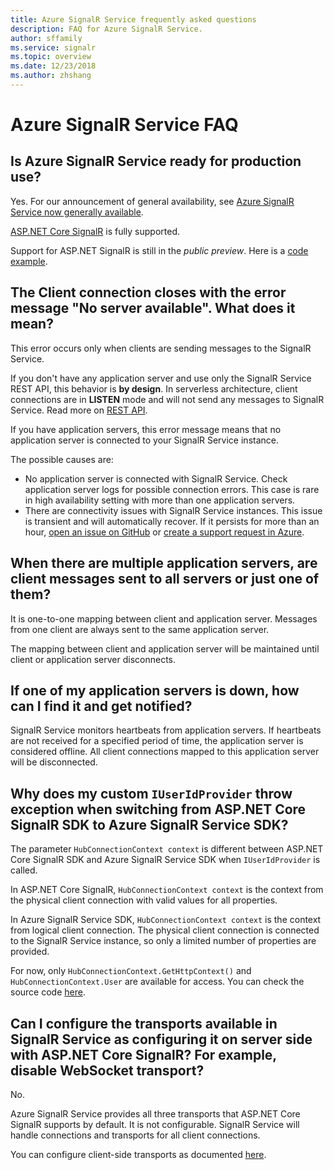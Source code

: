 ```yaml
---
title: Azure SignalR Service frequently asked questions
description: FAQ for Azure SignalR Service.
author: sffamily
ms.service: signalr
ms.topic: overview
ms.date: 12/23/2018
ms.author: zhshang
---
```

# Azure SignalR Service FAQ

## Is Azure SignalR Service ready for production use?

Yes.
For our announcement of general availability, see [Azure SignalR Service now generally available](https://azure.microsoft.com/en-us/blog/azure-signalr-service-now-generally-available/). 

[ASP.NET Core SignalR](https://docs.microsoft.com/en-us/aspnet/core/signalr/introduction) is fully supported.

Support for ASP.NET SignalR is still in the *public preview*. Here is a [code example](https://github.com/aspnet/AzureSignalR-samples/tree/master/aspnet-samples/ChatRoom).

## The Client connection closes with the error message "No server available". What does it mean?

This error occurs only when clients are sending messages to the SignalR Service.

If you don't have any application server and use only the SignalR Service REST API, this behavior is **by design**.
In serverless architecture, client connections are in **LISTEN** mode and will not send any messages to SignalR Service.
Read more on [REST API](./signalr-quickstart-rest-api.md).

If you have application servers, this error message means that no application server is connected to your SignalR Service instance.

The possible causes are:
- No application server is connected with SignalR Service. Check application server logs for possible connection errors. This case is rare in high availability setting with more than one application servers.
- There are connectivity issues with SignalR Service instances. This issue is transient and will automatically recover.
If it persists for more than an hour, [open an issue on GitHub](https://github.com/Azure/azure-signalr/issues/new) or [create a support request in Azure](https://docs.microsoft.com/en-us/azure/azure-supportability/how-to-create-azure-support-request).

## When there are multiple application servers, are client messages sent to all servers or just one of them?

It is one-to-one mapping between client and application server. Messages from one client are always sent to the same application server.

The mapping between client and application server will be maintained until client or application server disconnects.

## If one of my application servers is down, how can I find it and get notified?

SignalR Service monitors heartbeats from application servers.
If heartbeats are not received for a specified period of time, the application server is considered offline. All client connections mapped to this application server will be disconnected.

## Why does my custom `IUserIdProvider` throw exception when switching from ASP.NET Core SignalR  SDK to Azure SignalR Service SDK?

The parameter `HubConnectionContext context` is different between ASP.NET Core SignalR SDK and Azure SignalR Service SDK when `IUserIdProvider` is called.

In ASP.NET Core SignalR, `HubConnectionContext context` is the context from the physical client connection with valid values for all properties.

In Azure SignalR Service SDK, `HubConnectionContext context` is the context from logical client connection. The physical client connection is connected to the SignalR Service instance, so only a limited number of properties are provided.

For now, only `HubConnectionContext.GetHttpContext()` and `HubConnectionContext.User` are available for access.
You can check the source code [here](https://github.com/Azure/azure-signalr/blob/kevinzha/faq/src/Microsoft.Azure.SignalR/ServiceHubConnectionContext.cs).

## Can I configure the transports available in SignalR Service as configuring it on server side with ASP.NET Core SignalR? For example, disable WebSocket transport?

No.

Azure SignalR Service provides all three transports that ASP.NET Core SignalR supports by default. It is not configurable. SignalR Service will handle connections and transports for all client connections.

You can configure client-side transports as documented [here](https://docs.microsoft.com/en-us/aspnet/core/signalr/configuration?view=aspnetcore-2.1#configure-allowed-transports).
